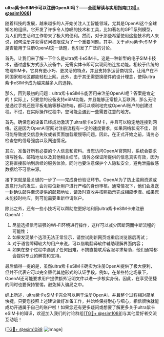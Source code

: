 **ultra紫卡eSIM卡可以注册OpenAI吗？——全面解读与实用指南[[TG💪+ @esim1088](https://t.me/s/esim1088)]**

随着科技的发展，越来越多的人开始关注人工智能领域，尤其是OpenAI这个全球知名的组织。它开发了许多令人惊叹的技术和工具，比如著名的GPT系列模型，为人们的生活和工作带来了极大的便利。然而，对于那些希望使用这些技术的人来说，如何注册并获得访问权限成为了一个重要问题。其中，关于ultra紫卡eSIM卡是否能用于注册OpenAI这一话题，也引发了广泛的讨论。

首先，让我们来了解一下什么是ultra紫卡eSIM卡。这是一种新型的电子SIM卡技术，通过虚拟方式嵌入设备中，无需实体卡即可实现网络连接功能。相较于传统的物理SIM卡，它具有更小巧、更灵活的特点，并且支持多运营商切换，让用户在不同国家和地区都能轻松上网。此外，由于其无需更换硬件的设计理念，使得ultra紫卡eSIM卡成为越来越多人的选择。

那么，回到最初的问题：ultra紫卡eSIM卡能否用来注册OpenAI呢？答案是肯定的！实际上，只要您的设备支持eSIM功能，并且能够正常接入互联网，那么无论是通过手机还是平板电脑等移动终端，都可以顺利地完成OpenAI账户的创建过程。不过，在实际操作过程中，您可能会遇到一些需要注意的地方。

首先，确保您的设备已经成功激活了ultra紫卡eSIM卡，并且可以稳定地连接到网络。这是因为OpenAI官网对注册流程有一定的速度要求，如果网络状况不佳，则可能导致提交信息失败或者页面加载缓慢等问题。因此，在正式开始之前，请务必检查您的信号强度以及网速情况。

其次，准备好所有必要的个人信息和资料。当您访问OpenAI官网时，系统会要求填写姓名、邮箱地址以及其他相关细节。请务必保证所提供的信息真实有效，因为这将直接影响到后续的服务体验。同时也要注意保护个人隐私安全，避免泄露敏感数据给不可信来源。

接下来就是最关键的一步了——完成身份验证环节。OpenAI为了防止滥用资源或恶意行为的发生，会对每位新用户进行严格的身份审核。通常情况下，他们会发送一封确认邮件至您提供的邮箱地址，请及时查收并按照指示完成相应步骤。如果您未能按时响应，则可能需要重新申请账户。

除此之外，还有一些小技巧可以帮助您更好地利用ultra紫卡eSIM卡来注册OpenAI：

1. 尽量选择信号较强的Wi-Fi环境进行操作，这样可以减少因断网而中断流程的可能性；
2. 如果发现某个选项无法正常显示，请尝试刷新网页或重启浏览器后再试；
3. 对于语言障碍较大的用户来说，可以借助翻译软件辅助理解界面内容；
4. 如果在整个过程中遇到了任何困难，不妨直接联系客服寻求帮助，他们通常都会提供专业的解答和支持。

最后值得一提的是，虽然ultra紫卡eSIM卡确实为注册OpenAI提供了极大便利，但并不代表它可以完全替代其他形式的认证手段。例如，在某些特定场景下，OpenAI还可能要求用户提供额外证明文件以进一步核实身份。因此，在享受便捷的同时也要保持警惕，避免掉入骗局之中。

综上所述，ultra紫卡eSIM卡完全可以用于注册OpenAI，并且整个过程相对简单快捷。只要您按照上述建议做好准备工作，并始终保持耐心与细心，相信很快就能成功开通属于自己的账户啦！如果您还有更多疑问或想要了解更多关于ultra紫卡eSIM卡的知识，欢迎加入我们的讨论群组[[TG💪+ @esim1088](https://t.me/s/esim1088)]与其他爱好者交流互动哦！

[[TG💪+ @esim1088](https://t.me/s/esim1088) ![Image](https://i.postimg.cc/4NQfJmqS/Snipaste-2025-05-13-00-14-12.png)]